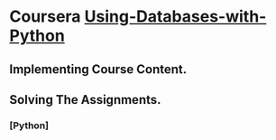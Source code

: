 # Coursera [Using-Databases-with-Python](https://www.coursera.org/learn/python-databases?)

## Implementing Course Content.
## Solving The Assignments.
### [Python]
